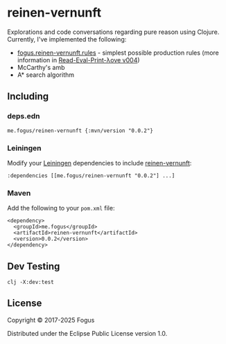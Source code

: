 # reinen-vernunft

Explorations and code conversations regarding pure reason using Clojure.  Currently, I've implemented the following:

* [fogus.reinen-vernunft.rules](https://github.com/fogus/reinen-vernunft/blob/master/src/fogus/reinen_vernunft/rules.clj) - simplest possible production rules (more information in [Read-Eval-Print-λove v004](https://leanpub.com/readevalprintlove004))
* McCarthy's amb
* A* search algorithm

## Including

### deps.edn

    me.fogus/reinen-vernunft {:mvn/version "0.0.2"}

### Leiningen

Modify your [Leiningen](http://github.com/technomancy/leiningen) dependencies to include [reinen-vernunft](http://fogus.me/fun/reinen-vernunft/):

    :dependencies [[me.fogus/reinen-vernunft "0.0.2"] ...]    

### Maven

Add the following to your `pom.xml` file:

    <dependency>
      <groupId>me.fogus</groupId>
      <artifactId>reinen-vernunft</artifactId>
      <version>0.0.2</version>
    </dependency>

## Dev Testing

    clj -X:dev:test

## License

Copyright © 2017-2025 Fogus

Distributed under the Eclipse Public License version 1.0.
